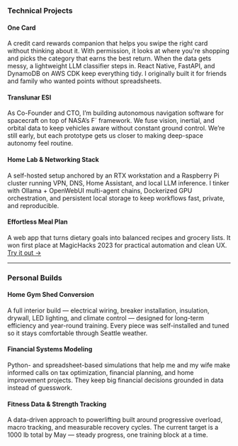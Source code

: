 ### Technical Projects

#### One Card
A credit card rewards companion that helps you swipe the right card without thinking about it. With permission, it looks at where you're shopping and picks the category that earns the best return. When the data gets messy, a lightweight LLM classifier steps in. React Native, FastAPI, and DynamoDB on AWS CDK keep everything tidy. I originally built it for friends and family who wanted points without spreadsheets.

#### Translunar ESI
As Co-Founder and CTO, I’m building autonomous navigation software for spacecraft on top of NASA’s F´ framework. We fuse vision, inertial, and orbital data to keep vehicles aware without constant ground control. We’re still early, but each prototype gets us closer to making deep-space autonomy feel routine.

#### Home Lab & Networking Stack
A self-hosted setup anchored by an RTX workstation and a Raspberry Pi cluster running VPN, DNS, Home Assistant, and local LLM inference. I tinker with Ollama + OpenWebUI multi-agent chains, Dockerized GPU orchestration, and persistent local storage to keep workflows fast, private, and reproducible.

#### Effortless Meal Plan
A web app that turns dietary goals into balanced recipes and grocery lists. It won first place at MagicHacks 2023 for practical automation and clean UX.  
[Try it out →](https://dannygcordobap.github.io/effortlessmealplan/)

---

### Personal Builds

#### Home Gym Shed Conversion
A full interior build — electrical wiring, breaker installation, insulation, drywall, LED lighting, and climate control — designed for long-term efficiency and year-round training. Every piece was self-installed and tuned so it stays comfortable through Seattle weather.

#### Financial Systems Modeling
Python- and spreadsheet-based simulations that help me and my wife make informed calls on tax optimization, financial planning, and home improvement projects. They keep big financial decisions grounded in data instead of guesswork.

#### Fitness Data & Strength Tracking
A data-driven approach to powerlifting built around progressive overload, macro tracking, and measurable recovery cycles. The current target is a 1000 lb total by May — steady progress, one training block at a time.
